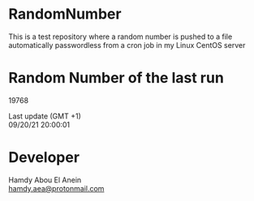 # RandomNumber    
This is a test repository where a random number is pushed to a file automatically passwordless from a cron job in my Linux CentOS server    
# Random Number of the last run   
19768
      
Last update (GMT +1)    
09/20/21 20:00:01
# Developer    
Hamdy Abou El Anein   
hamdy.aea@protonmail.com
